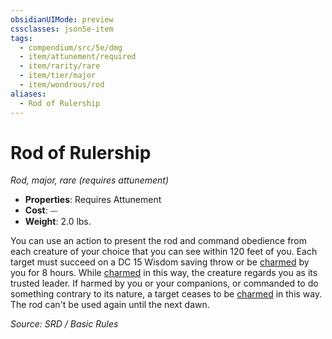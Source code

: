 ```yaml
---
obsidianUIMode: preview
cssclasses: json5e-item
tags:
  - compendium/src/5e/dmg
  - item/attunement/required
  - item/rarity/rare
  - item/tier/major
  - item/wondrous/rod
aliases:
  - Rod of Rulership
---
```

# Rod of Rulership
*Rod, major, rare (requires attunement)*  

- **Properties**: Requires Attunement
- **Cost**: ⏤
- **Weight**: 2.0 lbs.

You can use an action to present the rod and command obedience from each creature of your choice that you can see within 120 feet of you. Each target must succeed on a DC 15 Wisdom saving throw or be [charmed](rules/conditions.md#charmed) by you for 8 hours. While [charmed](rules/conditions.md#charmed) in this way, the creature regards you as its trusted leader. If harmed by you or your companions, or commanded to do something contrary to its nature, a target ceases to be [charmed](rules/conditions.md#charmed) in this way. The rod can't be used again until the next dawn.

*Source: SRD / Basic Rules*